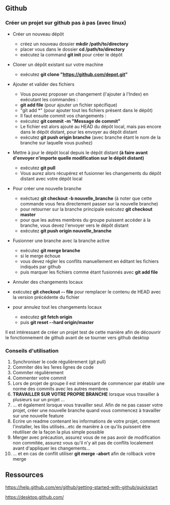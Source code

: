 ## Github

### Créer un projet sur github pas à pas (avec linux)
- Créer un nouveau dépôt
  - créez un nouveau dossier **mkdir /path/to/directory**
  - placer vous dans le dossier **cd /path/to/directory**
  - exécutez la command **git init** pour créer le dépôt

- Cloner un dépôt existant sur votre machine
  - exécutez **git clone "https://github.com/depot.git"**

- Ajouter et valider des fichiers
  - Vous pouvez proposer un changement (l'ajouter à l'Index) en exécutant les commandes :
   - **git add file** (pour ajouter un fichier spécifique)
   - "git add *" (pour ajouter tout les fichiers présent dans le dépôt)
  - Il faut ensuite commit vos changements :
   - exécutez **git commit -m "Message de commit"**
  - Le fichier est alors ajouté au HEAD du dépôt local, mais pas encore dans le dépôt distant, pour les envoyer au dépôt distant
   - exécutez **git push origin branche** (avec branche étant le nom de la branche sur laquelle vous pushez)
    
- Mettre à jour le dépôt local depuis le dépôt distant **(à faire avant d'envoyer n'importe quelle modification sur le dépôt distant)**
  - exécutez **git pull**
  - Vous aurez alors récupérez et fusionner les changements du dépôt distant avec votre dépôt local

- Pour créer une nouvelle branche
  - exéctuez **git checkout -b nouvelle_branche** (à noter que cette commande vous fera directement passer sur la nouvelle branche)
  - pour retourner sur la branche principale exécutez **git checkout master**
  - pour que les autres membres du groupe puissent accéder à la branche, vous devez l'envoyer vers le dépôt distant
   - exécutez **git push origin nouvelle_branche**

- Fusionner une branche avec la branche active
  - exécutez **git merge branche** 
  - si le merge échoue 
   - vous devez régler les conflits manuellement en éditant les fichiers indiqués par github
   - puis marquer les fichiers comme étant fusionnés avec **git add file**
 
 - Annuler des changements locaux
  - exécutez **git checkout -- file** pour remplacer le contenu de HEAD avec la version précédente du fichier
  - pour annulez tout les changements locaux
    - exécutez **git fetch origin**
    - puis **git reset --hard origin/master**
    
  



Il est intéressant de créer un projet test de cette manière afin de découvrir le fonctionnement de github avant de se tourner vers github desktop

### Conseils d'utilisation

1.  Synchroniser le code régulièrement (git pull) 
1.  Commiter dès les 1eres lignes de code
1.  Commiter régulièrement
1.  Commenter votre commit
1.  Lors de projet de groupe il est intéressant de commencer par établir une norme des commits avec les autres membres
1.  **TRAVAILLER SUR VOTRE PROPRE BRANCHE** lorsque vous travailler à plusieurs sur un projet ...
1.  ... et également lorsque vous travailler seul. Afin de ne pas casser votre projet, créer une nouvelle branche quand vous commencez à travailler sur une nouvelle feature
1.  Ecrire un readme contenant les informations de votre projet, comment l'installer, les libs utilisés...etc de manière à ce qu'ils puissent être réutiliser de la façon la plus simple possible
1.  Merger avec précaution, assurez vous de ne pas avoir de modification non commitée, assurez vous qu'il n'y ait pas de conflits localement avant d'appliquer les changements...
1.  ... et en cas de conflit utiliser **git merge -abort** afin de rollback votre merge


## Ressources



https://help.github.com/en/github/getting-started-with-github/quickstart

https://desktop.github.com/
